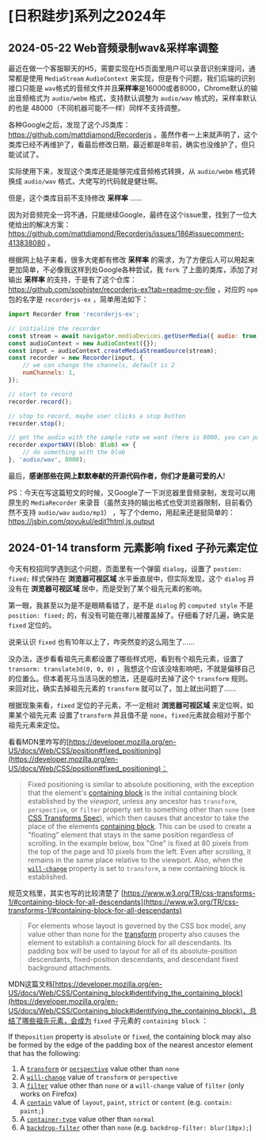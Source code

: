 #  [日积跬步]系列之2024年



## 2024-05-22 Web音频录制wav&采样率调整



最近在做一个客服聊天的H5，需要实现在H5页面里用户可以录音识别来提问，通常都是使用 `MediaStream` `AudioContext` 来实现，但是有个问题，我们后端的识别接口只能是 `wav`格式的音频文件并且**采样率**是16000或者8000，Chrome默认的输出音频格式为 `audio/webm` 格式，支持默认调整为 `audio/wav` 格式的，采样率默认的也是 48000（不同机器可能不一样）同样不支持调整。

各种Google之后，发现了这个JS类库：https://github.com/mattdiamond/Recorderjs 。虽然作者一上来就声明了，这个类库已经不再维护了，看最后修改日期，最近都是8年前，确实也没维护了，但只能试试了。

实际使用下来，发现这个类库还是能够完成音频格式转换，从 `audio/webm` 格式转换成  `audio/wav` 格式，大佬写的代码就是健壮啊。

但是，这个类库目前不支持修改 **采样率** ……

因为对音频完全一窍不通，只能继续Google，最终在这个issue里，找到了一位大佬给出的解决方案：https://github.com/mattdiamond/Recorderjs/issues/186#issuecomment-413838080 。

根据网上帖子来看，很多大佬都有修改 **采样率** 的需求，为了方便后人可以用起来更加简单，不必像我这样到处Google各种尝试，我 `fork` 了上面的类库，添加了对输出 **采样率** 的支持，于是有了这个仓库：https://github.com/sophister/recorderjs-ex?tab=readme-ov-file ，对应的 `npm` 包的名字是 `recorderjs-ex` ，简单用法如下：

```javascript
import Recorder from 'recorderjs-ex';

// initialize the recorder
const stream = await navigator.mediaDevices.getUserMedia({ audio: true });
const audioContext = new AudioContext({});
const input = audioContext.createMediaStreamSource(stream);
const recorder = new Recorder(input, {
	// we can change the channels, default is 2
	numChannels: 1,
});

// start to record
recorder.record();

// stop to record, maybe user clicks a stop button
recorder.stop();

// get the audio with the sample rate we want (here is 8000, you can pass 16000)
recorder.exportWAV((blob: Blob) => {
	// do something with the blob
}, 'audio/wav', 8000);

```



最后，**感谢那些在网上默默奉献的开源代码作者，你们才是最可爱的人**!



PS：今天在写这篇短文的时候，又Google了一下浏览器里音频录制，发现可以用原生的 `MediaRecorder` 来录音（虽然支持的输出格式也受浏览器限制，目前看仍然不支持 `audio/wav`  `audio/mp3`） ，写了个demo，用起来还是挺简单的：https://jsbin.com/qoyukul/edit?html,js,output



## 2024-01-14 transform 元素影响 fixed 子孙元素定位 



今天有校招同学遇到这个问题，页面里有一个弹窗 `dialog`，设置了 `postion: fixed;` 样式保持在 **浏览器可视区域** 水平垂直居中，但实际发现，这个 `dialog` 并没有在 **浏览器可视区域** 居中，而是受到了某个祖先元素的影响。

第一眼，我甚至以为是不是眼睛看错了，是不是 `dialog` 的 `computed style` 不是 `position: fixed;` 的，有没有可能在哪儿被覆盖掉了。仔细看了好几遍，确实是 `fixed` 定位的。

说来认识 `fixed` 也有10年以上了，咋突然变的这么陌生了……

没办法，逐步看看祖先元素都设置了哪些样式吧，看到有个祖先元素，设置了 `transorm: translate3d(0, 0, 0)` ，我想这个应该没啥影响吧，不就是偏移自己的位置么。但本着死马当活马医的想法，还是临时去掉了这个 `transform` 规则。来回对比，确实去掉祖先元素的 `transform` 就可以了，加上就出问题了……

根据现象来看，`fixed` 定位的子元素，不一定相对 **浏览器可视区域** 来定位啊，如果某个祖先元素 设置了`transform` 并且值不是 `none`，`fixed`元素就会相对于那个祖先元素来定位。



看看MDN里咋写的[https://developer.mozilla.org/en-US/docs/Web/CSS/position#fixed_positioning](https://developer.mozilla.org/en-US/docs/Web/CSS/position#fixed_positioning)：



> Fixed positioning is similar to absolute positioning, with the exception that the element's [containing block](https://developer.mozilla.org/en-US/docs/Web/CSS/Containing_block) is the initial containing block established by the *viewport*, unless any ancestor has `transform`, `perspective`, or `filter` property set to something other than `none` (see [CSS Transforms Spec](https://www.w3.org/TR/css-transforms-1/#propdef-transform)), which then causes that ancestor to take the place of the elements [containing block](https://developer.mozilla.org/en-US/docs/Web/CSS/Containing_block). This can be used to create a "floating" element that stays in the same position regardless of scrolling. In the example below, box "One" is fixed at 80 pixels from the top of the page and 10 pixels from the left. Even after scrolling, it remains in the same place relative to the viewport. Also, when the [`will-change`](https://developer.mozilla.org/en-US/docs/Web/CSS/will-change) property is set to `transform`, a new containing block is established.



规范文档里，其实也写的比较清楚了 [https://www.w3.org/TR/css-transforms-1/#containing-block-for-all-descendants](https://www.w3.org/TR/css-transforms-1/#containing-block-for-all-descendants)

> For elements whose layout is governed by the CSS box model, any value other than none for the [transform](https://www.w3.org/TR/css-transforms-1/#propdef-transform) property also causes the element to establish a containing block for all descendants. Its padding box will be used to layout for all of its absolute-position descendants, fixed-position descendants, and descendant fixed background attachments.



MDN这篇文档[https://developer.mozilla.org/en-US/docs/Web/CSS/Containing_block#identifying_the_containing_block](https://developer.mozilla.org/en-US/docs/Web/CSS/Containing_block#identifying_the_containing_block)，总结了哪些祖先元素，会成为 `fixed` 子元素的 `containing block` ：

If the`position` property is `absolute` or `fixed`, the containing block may also be formed by the edge of the padding box of the nearest ancestor element that has the following:

   1. A [`transform`](https://developer.mozilla.org/en-US/docs/Web/CSS/transform) or [`perspective`](https://developer.mozilla.org/en-US/docs/Web/CSS/perspective) value other than `none`
   2. A [`will-change`](https://developer.mozilla.org/en-US/docs/Web/CSS/will-change) value of `transform` or `perspective`
   3. A [`filter`](https://developer.mozilla.org/en-US/docs/Web/CSS/filter) value other than `none` or a `will-change` value of `filter` (only works on Firefox)
   4. A [`contain`](https://developer.mozilla.org/en-US/docs/Web/CSS/contain) value of `layout`, `paint`, `strict` or `content` (e.g. `contain: paint;`)
   5. A [`container-type`](https://developer.mozilla.org/en-US/docs/Web/CSS/container-type) value other than `normal`
   6. A [`backdrop-filter`](https://developer.mozilla.org/en-US/docs/Web/CSS/backdrop-filter) other than `none` (e.g. `backdrop-filter: blur(10px);`)

